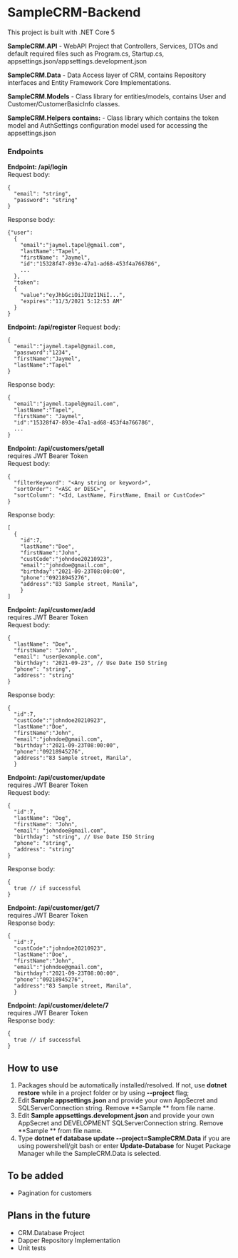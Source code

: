 # SampleCRM-Backend
This project is built with .NET Core 5

**SampleCRM.API** - WebAPI Project that Controllers, Services, DTOs and default required files such as Program.cs, Startup.cs, appsettings.json/appsettings.development.json

**SampleCRM.Data** - Data Access layer of CRM, contains Repository interfaces and Entity Framework Core Implementations.

**SampleCRM.Models** - Class library for entities/models, contains User and Customer/CustomerBasicInfo classes.

**SampleCRM.Helpers contains:** - Class library which contains the token model and AuthSettings configuration model used for accessing the appsettings.json

### Endpoints

**Endpoint: /api/login**\
Request body:
```
{
  "email": "string",
  "password": "string"
}
```
Response body:
```
{"user":
  {
    "email":"jaymel.tapel@gmail.com",
    "lastName":"Tapel",
    "firstName": "Jaymel",
    "id":"15328f47-893e-47a1-ad68-453f4a766786",
    ...
  },
  "token":
  {
    "value":"eyJhbGciOiJIUzI1NiI...",
    "expires":"11/3/2021 5:12:53 AM"
  }
}
```


**Endpoint: /api/register**
Request body:
```
{
  "email":"jaymel.tapel@gmail.com,
  "password":"1234",
  "firstName":"Jaymel",
  "lastName":"Tapel"
}
```

Response body:
```
{
  "email":"jaymel.tapel@gmail.com",
  "lastName":"Tapel",
  "firstName": "Jaymel",
  "id":"15328f47-893e-47a1-ad68-453f4a766786",
  ...
}
```


**Endpoint: /api/customers/getall**\
requires JWT Bearer Token\
Request body:
```
{
  "filterKeyword": "<Any string or keyword>",
  "sortOrder": "<ASC or DESC>",
  "sortColumn": "<Id, LastName, FirstName, Email or CustCode>"
}
```
Response body:
```
[
  {
    "id":7,     
    "lastName":"Doe",
    "firstName":"John",
    "custCode":"johndoe20210923",
    "email":"johndoe@gmail.com",
    "birthday":"2021-09-23T08:00:00",
    "phone":"09218945276",
    "address":"83 Sample street, Manila",
    }
]
```

**Endpoint: /api/customer/add**\
requires JWT Bearer Token\
Request body:
```
{
  "lastName": "Doe",
  "firstName": "John",
  "email": "user@example.com",
  "birthday": "2021-09-23", // Use Date ISO String
  "phone": "string",
  "address": "string"
}
```

Response body:
```
{
  "id":7,
  "custCode":"johndoe20210923",
  "lastName":"Doe",
  "firstName":"John",
  "email":"johndoe@gmail.com",
  "birthday":"2021-09-23T08:00:00",
  "phone":"09218945276",
  "address":"83 Sample street, Manila",
  }
```

**Endpoint: /api/customer/update**\
requires JWT Bearer Token\
Request body:
```
{
  "id":7,
  "lastName": "Dog",
  "firstName": "John",
  "email": "johndoe@gmail.com",
  "birthday": "string", // Use Date ISO String
  "phone": "string",
  "address": "string"
}
```
Response body:
```
{
  true // if successful
}
```

**Endpoint: /api/customer/get/7**\
requires JWT Bearer Token\
Response body:
```
{
  "id":7,
  "custCode":"johndoe20210923",
  "lastName":"Doe",
  "firstName":"John",
  "email":"johndoe@gmail.com",
  "birthday":"2021-09-23T08:00:00",
  "phone":"09218945276",
  "address":"83 Sample street, Manila",
  }
```

**Endpoint: /api/customer/delete/7**\
requires JWT Bearer Token\
Response body:
```
{
  true // if successful
}
```


## How to use
1. Packages should be automatically installed/resolved. If not, use **dotnet restore** while in a project folder or by using **--project** flag;
2. Edit **Sample appsettings.json** and provide your own AppSecret and SQLServerConnection string. Remove **Sample ** from file name.
3. Edit **Sample appsettings.development.json** and provide your own AppSecret and DEVELOPMENT SQLServerConnection string. Remove **Sample ** from file name.
4. Type **dotnet ef database update --project=SampleCRM.Data** if you are using powershell/git bash or enter **Update-Database** for Nuget Package Manager while the SampleCRM.Data is selected.  


## To be added
- Pagination for customers

## Plans in the future
- CRM.Database Project
- Dapper Repository Implementation
- Unit tests
